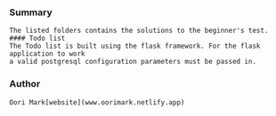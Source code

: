 ### Summary
    The listed folders contains the solutions to the beginner's test.
    #### Todo list 
    The Todo list is built using the flask framework. For the flask application to work 
    a valid postgresql configuration parameters must be passed in.

### Author
    Oori Mark[website](www.oorimark.netlify.app)